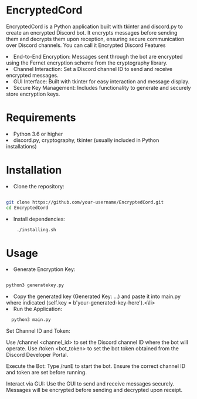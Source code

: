 <h1>EncryptedCord</h1>

EncryptedCord is a Python application built with tkinter and discord.py to create an encrypted Discord bot. It encrypts messages before sending them and decrypts them upon reception, ensuring secure communication over Discord channels. You can call it Encrypted Discord
Features

  <li>  End-to-End Encryption: Messages sent through the bot are encrypted using the Fernet encryption scheme from the cryptography library.</li>
    <li>Channel Interaction: Set a Discord channel ID to send and receive encrypted messages.</li>
    <li>GUI Interface: Built with tkinter for easy interaction and message display.</li>
    <li>Secure Key Management: Includes functionality to generate and securely store encryption keys.</li>

<h1>Requirements</h1>

  <li>Python 3.6 or higher</li>
  <li>discord.py, cryptography, tkinter (usually included in Python installations)</li>

<h1>Installation</h1>

  <li>Clone the repository:</li>

  ```sh

git clone https://github.com/your-username/EncryptedCord.git
cd EncryptedCord
```
<li>Install dependencies:</li>

```bash
    ./installing.sh
```
<h1>Usage</h1>

  <li>Generate Encryption Key:</li>


  ```bash

python3 generatekey.py
```
<li>Copy the generated key (Generated Key: ...) and paste it into main.py where indicated (self.key = b'your-generated-key-here').<\li>



<li>Run the Application:</li>

```bash
  python3 main.py
```
<il>Set Channel ID and Token:</il>
  
  <il>Use /channel <channel_id> to set the Discord channel ID where the bot will operate.</il>
  <il>Use /token <bot_token> to set the bot token obtained from the Discord Developer Portal.</il>

<il>Execute the Bot:</il>
        <il>Type /runE to start the bot. Ensure the correct channel ID and token are set before running.</il>

<il>Interact via GUI:</il>
        <il>Use the GUI to send and receive messages securely. Messages will be encrypted before sending and decrypted upon receipt.<il>
<img href="Untitled.png">

